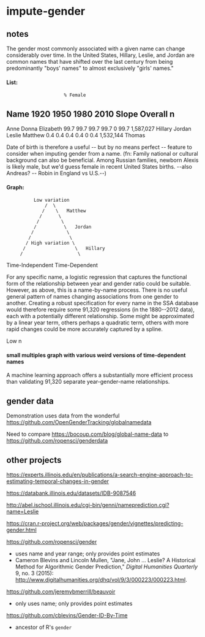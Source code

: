 # impute-gender

## notes

The gender most commonly associated with a given name can change considerably over time. In the United States, Hillary, Leslie, and Jordan are common names that have shifted over the last century from being predominantly "boys' names" to almost exclusively "girls' names."


#### List:

                         % Female
 Name           1920    1950    1980    2010   Slope   Overall        n
--------------------------------------------------------------------------
Anne
Donna
Elizabeth       99.7    99.7    99.7    99.7     0      99.7    1,587,027
Hillary
Jordan
Leslie
Matthew         0.4     0.4     0.4     0.4      0       0.4    1,532,144
Thomas

Date of birth is therefore a useful -- but by no means perfect -- feature to consider when imputing gender from a name. (fn: Family national or cultural background can also be beneficial. Among Russian families, newborn Alexis is likely male, but we'd guess female in recent United States births. --also Andreas? -- Robin in England vs U.S.--)

#### Graph:


              Low variation
                  /  \
                 /    \   Matthew
                /      \
               /        \
              /          \   Jordan
             /            \
            /              \
           / High variation \
          /                  \   Hillary
         /                    \
Time-Independent       Time-Dependent


For any specific name, a logistic regression that captures the functional form of the relationship between year and gender ratio could be suitable. However, as above, this is a name-by-name process. There is no useful general pattern of names changing associations from one gender to another. Creating a robust specification for every name in the SSA database would therefore require some 91,320 regressions (in the 1880--2012 data), each with a potentially different relationship. Some might be approximated by a linear year term, others perhaps a quadratic term, others with more rapid changes could be more accurately captured by a spline.

Low n

#### small multiples graph with various weird versions of time-dependent names

A machine learning approach offers a substantially more efficient process than validating 91,320 separate year-gender-name relationships.

## gender data

Demonstration uses data from the wonderful https://github.com/OpenGenderTracking/globalnamedata

Need to compare https://bocoup.com/blog/global-name-data to
https://github.com/ropensci/genderdata


## other projects

https://experts.illinois.edu/en/publications/a-search-engine-approach-to-estimating-temporal-changes-in-gender

https://databank.illinois.edu/datasets/IDB-9087546

http://abel.ischool.illinois.edu/cgi-bin/genni/nameprediction.cgi?name=Leslie

https://cran.r-project.org/web/packages/gender/vignettes/predicting-gender.html

https://github.com/ropensci/gender
 - uses name and year range; only provides point estimates
 - Cameron Blevins and Lincoln Mullen, "Jane, John ... Leslie? A
Historical Method for Algorithmic Gender Prediction," _Digital
Humanities Quarterly_ 9, no. 3 (2015): <http://www.digitalhumanities.org/dhq/vol/9/3/000223/000223.html>.

https://github.com/jeremybmerrill/beauvoir
 - only uses name; only provides point estimates

https://github.com/cblevins/Gender-ID-By-Time
 - ancestor of R's `gender`
